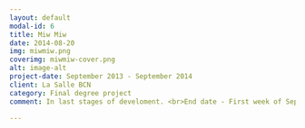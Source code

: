 ```yaml
---
layout: default
modal-id: 6
title: Miw Miw
date: 2014-08-20
img: miwmiw.png
coverimg: miwmiw-cover.png
alt: image-alt
project-date: September 2013 - September 2014
client: La Salle BCN
category: Final degree project
comment: In last stages of develoment. <br>End date - First week of September 2014

---
```

